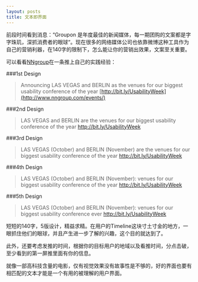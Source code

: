 ```yaml
---
layout: posts
title: 文本即界面
---
```


前段时间看到消息：“Groupon 是年度最佳的新闻媒体，每一期团购的文案都是字字珠玑，深抓消费者的眼球“。现在很多的网络媒体公司也依靠微博这种工具作为自己的营销利器，在140字的限制下，怎么能让你的营销出效果，文案至关重要。

可以看看[NNgroup](http://www.useit.com/alertbox/twitter-iterations.html)在一条推上自己的实践经验：

###1st Design

> Announcing LAS VEGAS and BERLIN as the venues for our biggest usability conference of the year [http://bit.ly/UsabilityWeek](http://www.nngroup.com/events/)

###2nd Design
 
>LAS VEGAS and BERLIN are the venues for our biggest usability conference of the year <a href="http://www.nngroup.com/events/">http://bit.ly/UsabilityWeek</a> 

###3rd Design
 
>LAS VEGAS (October) and BERLIN (November) are the venues for our biggest usability conference of the year <a href="http://www.nngroup.com/events/">http://bit.ly/UsabilityWeek</a> 

###4th Design 
 
>LAS VEGAS (October) and BERLIN (November): venues for our biggest usability conference of the year <a href="http://www.nngroup.com/events/">http://bit.ly/UsabilityWeek</a> 

###5th Design
 
>LAS VEGAS (October) and BERLIN (November): venues for our biggest usability conference ever <a href="http://www.nngroup.com/events/">http://bit.ly/UsabilityWeek</a> 

短短的140字，5版设计，精益求精。在用户的Timeline这块寸土寸金的地方，一眼抓住他们的眼球，并且产生进一步了解的兴趣，这个目的就达到了。

此外，还要考虑发推的时间，根据你的目标用户的地域以及看推时间，分点击破，至少看到的第一屏推里面有你的信息。

就像一部高科技含量的电影，仅有视觉效果没有故事性是不够的，好的界面也要有相匹配的文本才能是一个有用的被理解的用户界面。